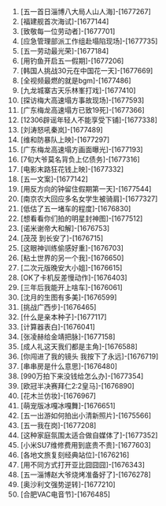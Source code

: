 
1. [五一首日淄博八大局人山人海]-[1677267]
1. [福建舰首次海试]-[1677144]
1. [致敬每一位劳动者]-[1677701]
1. [应急管理部派工作组赴塌陷现场]-[1677735]
1. [五一劳动最光荣]-[1677184]
1. [用钓鱼开启五一假期]-[1677206]
1. [韩国人挑战30元在中国花一天]-[1677669]
1. [全视频最燃的就是bgm]-[1677486]
1. [九龙城寨古天乐林峯打戏]-[1677410]
1. [探访梅大高速塌方事故现场]-[1677593]
1. [广东梅龙高速塌方已致19死]-[1677366]
1. [12306辟谣年轻人不能享受下铺]-[1677338]
1. [刘涛怒吼秦岚]-[1677489]
1. [维和防暴队上映]-[1677297]
1. [广东梅龙高速塌方画面曝光]-[1677193]
1. [7旬大爷莫名背负上亿债务]-[1677316]
1. [电影末路狂花钱上映]-[1677332]
1. [五一文案]-[1677142]
1. [用反方向的钟留住假期第一天]-[1677544]
1. [南京农大回应多名女学生被骑肩]-[1677327]
1. [低估了五一堵车的程度]-[1676830]
1. [想看看你们拍的明星封神图]-[1677512]
1. [诺米谢帝大和解]-[1676753]
1. [茂茂 到长安了]-[1676715]
1. [这眼神训练偷感好重]-[1676703]
1. [粘土世界的另一个我]-[1676650]
1. [二次元版晚安大小姐]-[1676615]
1. [OK了卡机反差慢动作]-[1676403]
1. [三年后我能开上啥车]-[1676061]
1. [沈月的生图有多美]-[1676599]
1. [挑战广西步]-[1676465]
1. [什么是亲本种子]-[1677117]
1. [计算器表白]-[1676041]
1. [张凌赫给金靖把脉]-[1677158]
1. [成人礼这天我们都是主角]-[1676588]
1. [你闯进了我的镜头 我按下了永远]-[1676719]
1. [串串房是什么意思]-[1676480]
1. [990万拍下来没钱给怎么办]-[1677354]
1. [欧冠半决赛拜仁2:2皇马]-[1676890]
1. [花木兰仿妆]-[1676967]
1. [萌宠版冰嘎冰嘎舞]-[1676651]
1. [五一出游如何拍出小清新照片]-[1675566]
1. [五一我在岗]-[1677208]
1. [这种家庭氛围太适合做自媒体了]-[1677352]
1. [小米SU7维修费用到底贵不贵]-[1677603]
1. [各地文旅复刻经典站位]-[1676216]
1. [用不同方式打开亚比囧囧囧]-[1676343]
1. [五一淄博赵大爷烧烤准备好了]-[1676278]
1. [奥沙利文强势逆转]-[1677210]
1. [合肥VAC电音节]-[1676485]